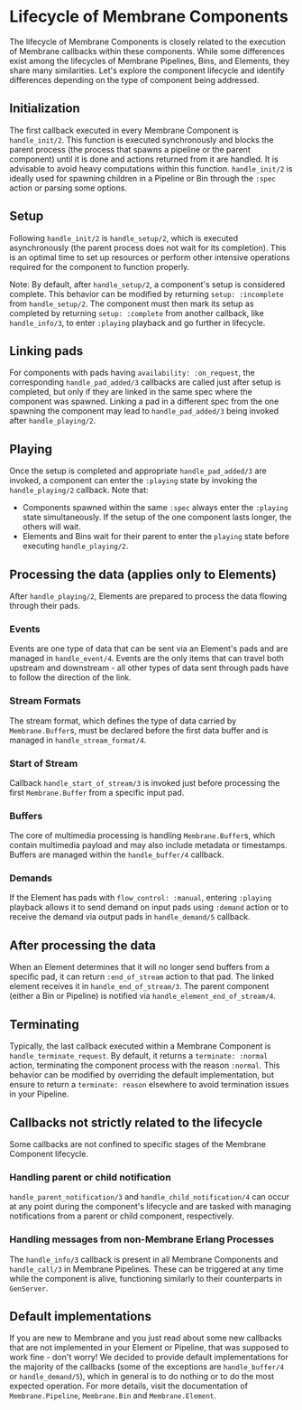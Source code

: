 # Lifecycle of Membrane Components

The lifecycle of Membrane Components is closely related to the execution of Membrane callbacks within these components. While some differences exist among the lifecycles of Membrane Pipelines, Bins, and Elements, they share many similarities. Let's explore the component lifecycle and identify differences depending on the type of component being addressed.

## Initialization
The first callback executed in every Membrane Component is `handle_init/2`. This function is executed synchronously and blocks the parent process (the process that spawns a pipeline or the parent component) until it is done and actions returned from it are handled. It is advisable to avoid heavy computations within this function. `handle_init/2` is ideally used for spawning children in a Pipeline or Bin through the `:spec` action or parsing some options.

## Setup
Following `handle_init/2` is `handle_setup/2`, which is executed asynchronously (the parent process does not wait for its completion). This is an optimal time to set up resources or perform other intensive operations required for the component to function properly. 

Note: By default, after `handle_setup/2`, a component's setup is considered complete. This behavior can be modified by returning `setup: :incomplete` from `handle_setup/2`. The component must then mark its setup as completed by returning `setup: :complete` from another callback, like `handle_info/3`, to enter `:playing` playback and go further in lifecycle.

## Linking pads
For components with pads having `availability: :on_request`, the corresponding `handle_pad_added/3` callbacks are called just after setup is completed, but only if they are linked in the same spec where the component was spawned. Linking a pad in a different spec from the one spawning the component may lead to `handle_pad_added/3` being invoked after `handle_playing/2`.

## Playing
Once the setup is completed and appropriate `handle_pad_added/3` are invoked, a component can enter the `:playing` state by invoking the `handle_playing/2` callback. Note that:
- Components spawned within the same `:spec` always enter the `:playing` state simultaneously. If the setup of the one component lasts longer, the others will wait.
- Elements and Bins wait for their parent to enter the `playing` state before executing `handle_playing/2`.

## Processing the data (applies only to Elements)
After `handle_playing/2`, Elements are prepared to process the data flowing through their pads.

### Events
Events are one type of data that can be sent via an Element's pads and are managed in `handle_event/4`. Events are the only items that can travel both upstream and downstream - all other types of data sent through pads have to follow the direction of the link.

### Stream Formats
The stream format, which defines the type of data carried by `Membrane.Buffer`s, must be declared before the first data buffer and is managed in `handle_stream_format/4`.

### Start of Stream
Callback `handle_start_of_stream/3` is invoked just before processing the first `Membrane.Buffer` from a specific input pad.

### Buffers
The core of multimedia processing is handling `Membrane.Buffer`s, which contain multimedia payload and may also include metadata or timestamps. Buffers are managed within the `handle_buffer/4` callback.

### Demands
If the Element has pads with `flow_control: :manual`, entering `:playing` playback allows it to send demand on input pads using `:demand` action or to receive the demand via output pads in `handle_demand/5` callback.

## After processing the data
When an Element determines that it will no longer send buffers from a specific pad, it can return `:end_of_stream` action to that pad. The linked element receives it in `handle_end_of_stream/3`. The parent component (either a Bin or Pipeline) is notified via `handle_element_end_of_stream/4`.

## Terminating
Typically, the last callback executed within a Membrane Component is `handle_terminate_request`. By default, it returns a `terminate: :normal` action, terminating the component process with the reason `:normal`. This behavior can be modified by overriding the default implementation, but ensure to return a `terminate: reason` elsewhere to avoid termination issues in your Pipeline.

## Callbacks not strictly related to the lifecycle
Some callbacks are not confined to specific stages of the Membrane Component lifecycle.

### Handling parent or child notification
`handle_parent_notification/3` and `handle_child_notification/4` can occur at any point during the component's lifecycle and are tasked with managing notifications from a parent or child component, respectively.

### Handling messages from non-Membrane Erlang Processes
The `handle_info/3` callback is present in all Membrane Components and `handle_call/3` in Membrane Pipelines. These can be triggered at any time while the component is alive, functioning similarly to their counterparts in `GenServer`.

## Default implementations
If you are new to Membrane and you just read about some new callbacks that are not implemented in your Element or Pipeline, that was supposed to work fine - don't worry! We decided to provide default implementations for the majority of the callbacks (some of the exceptions are `handle_buffer/4` or `handle_demand/5`), which in general is to do nothing or to do the most expected operation. For more details, visit the documentation of `Membrane.Pipeline`, `Membrane.Bin` and `Membrane.Element`.
